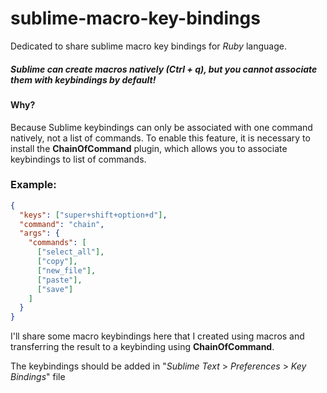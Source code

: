 # sublime-macro-key-bindings

Dedicated to share sublime macro key bindings for *Ruby* language.

##### Sublime can create macros natively (Ctrl + q), but you cannot associate them with keybindings by default!
#### Why?
Because Sublime keybindings can only be associated with one command natively, not a list of commands. To enable this feature, it is necessary to install the **ChainOfCommand** plugin, which allows you to associate keybindings to list of commands.

### Example:
```json
{
  "keys": ["super+shift+option+d"], 
  "command": "chain", 
  "args": {
    "commands": [
      ["select_all"],
      ["copy"],
      ["new_file"],
      ["paste"],
      ["save"]
    ]
  }
}
```

I'll share some macro keybindings here that I created using macros and transferring the result to a keybinding using **ChainOfCommand**.

The keybindings should be added in "*Sublime Text* > *Preferences* > *Key Bindings*" file
